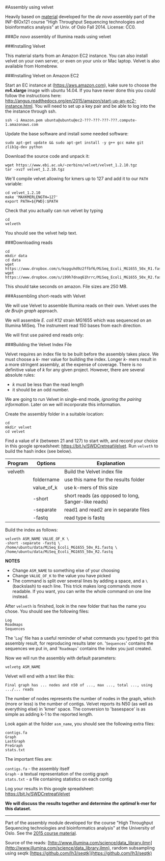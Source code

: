 #Assembly using velvet

Heavily based on [material](https://github.com/lexnederbragt/INF-BIOx121_fall2014_de_novo_assembly) developed for the *de novo* assembly part of the INF-BIOx121 course "High Throughput Sequencing technologies and bioinformatics analysis" at Univ. of Oslo Fall 2014. License: CC0.


###*De novo* assembly of Illumina reads using velvet

###Installing Velvet

This material starts from an Amazon EC2 instance. You can also install velvet on your own server, or even on your unix or Mac laptop. Velvet is also available from Homebrew.

###Installing Velvet on Amazon EC2

Start an EC instance at (<https://aws.amazon.com>), kake sure to choose the **m4.xlarge** image with ubuntu 14.04. If you have never done this you could follow the instructions here: <http://angus.readthedocs.org/en/2015/amazon/start-up-an-ec2-instance.html>. You will need to set up a key pair and be able to log into the the instance through ssh.

```
ssh -i Amazon.pem ubuntu@ubuntu@ec2-???-???-???-???.compute-1.amazonaws.com
```

Update the base software and install some needed software:

```
sudo apt-get update && sudo apt-get install -y g++ gcc make git zlib1g-dev python
```

Download the source code and unpack it:

```
wget https://www.ebi.ac.uk/~zerbino/velvet/velvet_1.2.10.tgz
tar -xvzf velvet_1.2.10.tgz
```

We'll compile velvet allowing for kmers up to 127 and add it to our `PATH` variable:

```
cd velvet_1.2.10
make 'MAXKMERLENGTH=127'
export PATH=${PWD}:$PATH
```
Check that you actually can run velvet by typing

```
cd
velveth
```

You should see the velvet help text.

###Downloading reads

```
cd
mkdir data
cd data
wget https://www.dropbox.com/s/kopguhd9z2ffbf6/MiSeq_Ecoli_MG1655_50x_R1.fastq
wget https://www.dropbox.com/s/i99h7dnaq61hrrc/MiSeq_Ecoli_MG1655_50x_R2.fastq
```
This should take seconds on amazon. File sizes are 250 MB.

###Assembling short-reads with Velvet

We will use Velvet to assemble Illumina reads on their own. Velvet uses the *de Bruijn graph* approach. 

We will assemble *E. coli K12* strain MG1655 which was sequenced on an Illumina MiSeq. The instrument read 150 bases from each direction.

We will first use paired end reads only: 

###Building the Velvet Index File

Velvet requires an index file to be built before the assembly takes place. We must choose a *k-* mer value for building the index. Longer *k-* mers result in a more stringent assembly, at the expense of coverage. There is no definitive value of *k* for any given project. However, there are several absolute rules:

* *k* must be less than the read length
* it should be an odd number. 

We are going to run Velvet in single-end mode, *ignoring the pairing information*. Later on we will incorporate this information.

Create the assembly folder in a suitable location:

```
cd 
mkdir velvet
cd velvet
```

Find a value of *k* (between 21 and 127) to start with, and record your choice in this google spreadsheet: <https://bit.ly/SWDCretreatVelvet>. Run `velveth` to build the hash index (see below).

Program|Options|Explanation
-------|-------|-------------
velveth||Build the Velvet index file|
||foldername|use this name for the results folder
||value\_of\_k|use k-mers of this size
||-short|short reads (as opposed to long, Sanger-like reads)
||-separate|read1 and read2 are in separate files
||-fastq|read type is fastq

Build the index as follows:

```
velveth ASM_NAME VALUE_OF_K \  
-short -separate -fastq \  
/home/ubuntu/data/MiSeq_Ecoli_MG1655_50x_R1.fastq \  
/home/ubuntu/data/MiSeq_Ecoli_MG1655_50x_R2.fastq  
```
**NOTES** 

* Change `ASM_NAME` to something else of your choosing
* Change `VALUE_OF_K` to the value you have picked
* The command is split over several lines by adding a space, and a `\` (backslash) to each line. This trick makes long commands more readable. If you want, you can write the whole command on one line instead.

After `velveth` is finished, look in the new folder that has the name you chose. You should see the following files:

```
Log
Roadmaps
Sequences
```


The '`Log`' file has a useful reminder of what commands you typed to get this assembly result, for reproducing results later on. '`Sequences`' contains the sequences we put in, and '`Roadmaps`' contains the index you just created.

Now we will run the assembly with default parameters:

```
velvetg ASM_NAME
```

Velvet will end with a text like this:

`Final graph has ... nodes and n50 of ..., max ..., total ..., using .../... reads`

The number of nodes represents the number of nodes in the graph, which (more or less) is the number of contigs. Velvet reports its N50 (as well as everything else) in 'kmer' space. The conversion to 'basespace' is as simple as adding k-1 to the reported length.

Look again at the folder `asm_name`, you should see the following extra files:

`contigs.fa`  
`Graph`  
`LastGraph`  
`PreGraph`  
`stats.txt`

The important files are:

`contigs.fa` - the assembly itself  
`Graph` - a textual representation of the contig graph  
`stats.txt` - a file containing statistics on each contig

Log your results in this google spreadsheet: <https://bit.ly/SWDCretreatVelvet>


**We will discuss the results together and determine *the optimal* k-mer for this dataset.**


----------
Part of the assembly module developed for the course "High Throughput Sequencing technologies and bioinformatics analysis" at the University of Oslo. See the [2015 course material](http://inf-biox121.readthedocs.org/en/2015/Assembly/).

Source of the reads: [http://www.illumina.com/science/data_library.ilmn](http://www.illumina.com/science/data_library.ilmn), random subsampling using seqtk [https://github.com/lh3/seqtk](https://github.com/lh3/seqtk)

